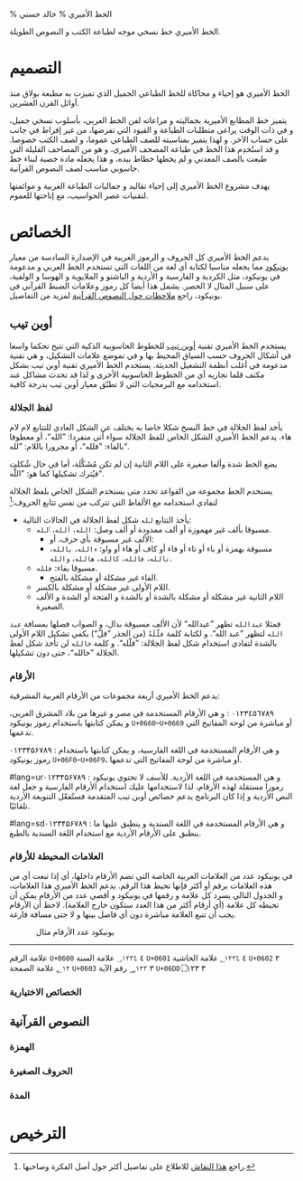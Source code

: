% الخط الأميري
% خالد حسني

الخط الأميري خط نسخي موجه لطباعة الكتب و النصوص الطويلة.

# التصميم

الخط الأميري هو إحياء و محاكاة للخط الطباعي الجميل الذي تميزت به مطبعة بولاق منذ
أوائل القرن العشرين.

يتميز خط المطابع الأميرية بجماليته و مراعاته لفن الخط العربي، بأسلوب نسخي جميل،
و في ذات الوقت يراعى متطلبات الطباعة و القيود التي تفرضها، من غير إفراط في جانب
على حساب الآخر. و لهذا يتميز بمناسبته للصف الطباعي عموما، و لصف الكتب خصوصا.
و قد استُخدِم هذا الخط في طباعة المصحف الأميري، و هو من المصاحف القليلة التي طبعت
بالصف المعدني و لم يخطها خطاط بيده، و هذا يجعله مادة خصبة لبناء خط حاسوبي مناسب
لصف النصوص القرآنية.

يهدف مشروع الخط الأميري إلى إحياء تقاليد و جماليات الطباعة العربية و موائمتها
لتقنيات عصر الحواسيب، مع إتاحتها للعموم.

# الخصائص

يدعم الخط الأميري كل الحروف و الرموز العربية في الإصدارة السادسة من معيار
[يونيكود] مما يجعله مناسبا لكتابة أي لغة من اللغات التي تستخدم الخط العربي
و مدعومة في يونيكود، مثل الكردية و الفارسية و الأردية و الباشتو و الملايوية
و الهوسا و الولفية، على سبيل المثال لا الحصر. يشمل هذا أيضا كل رموز وعلامات الضبط
القرآني في يونيكود، راجع [ملاحظات حول النصوص القرآنية](#النصوص-القرآنية) لمزيد
من التفاصيل.

## أوبن تيب

يستخدم الخط الأميري تقنية [أوبن تيب] للخطوط الحاسوبية الذكية التي تتيح تحكما
واسعا في أشكال الحروف حسب السياق المحيط بها و في تموضع علامات التشكيل، و هي
تقنية مدعومة في أغلب أنظمة التشغيل الحديثة.  يستخدم الخط الأميري تقنية أوبن تيب
بشكل مكثف قلما تجاريه أي من الخطوط الحاسوبية الأخرى و لذا قد تحدث مشاكل عند
استخدامه مع البرمجيات التي لا تطبّق معيار أوبن تيب بدرجة كافية.

### لفظ الجلالة

يأخد لفظ الجلالة في خط النسخ شكلا خاصا به يختلف عن الشكل العادي للتتابع لام لام
هاء. يدعم الخط الأميري الشكل الخاص للفظ الجلالة سواء أتي منفردا: ”الله“، أو
معطوفا بالفاء: ”فلله“، أو مجرورا باللام: ”لله“.

يضع الخط شدة وألفا صغيرة على اللام الثانية إن لم تكن مُشَكَّلة، أما في حال شُكلت
فيُترك تشكيلها كما هو: ”اللَّه“.

يستخدم الخط مجموعة من القواعد تحدد متى يستخدم الشكل الخاص بلفظ الجلالة لتفادي
استخدامه مع الألفاظ التي تتركب من نفس تتابع الحروف:[^1]

* يأخذ التتابع `لله` شكل لفظ الجلالة في الحالات التالية:
    * مسبوقا بألف غير مهموزة أو ألف ممدودة أو ألف وصل: `الله`، `آلله`،
      `ٱلله`.
        * الألف غير مسبوقة بأي حرف، أو:
        * مسبوقة بهمزة أو باء أو تاء أو فاء أو كاف أو هاء أو واو:
         `ءالله`، `بالله`، `تالله`، `فالله`، `كالله`، `هالله`، `والله`.
    * مسبوقا بفاء: `فلله`.
        * الفاء غير مشكلة أو مشكلة بالفتح.
    * اللام الأولى غير مشكلة أو مشكلة بالكسر.
    * اللام الثانية غير مشكلة أو مشكلة بالشدة أو بالشدة و الفتحة أو الشدة
      و الألف الصغيرة.

فمثلا `عبدالله` تظهر ”عبدالله“ لأن الألف مسبوقة بدال، و الصواب فصلها بمسافة `عبد
الله` لتظهر ”عبد الله“. و لكتابة كلمة `فلَّلَهُ` (من الجذر ”فلّ“) يكفي تشكيل اللام
الأولى بالشدة لتفادي استخدام شكل لفظ الجلالة: ”فلّله“. و كلمة `خالله` لن تأخذ شكل
لفظ الجلالة ”خالله“، حتى دون تشكيلها.

### الأرقام

يدعم الخط الأميري أربعة مجموعات من الأرقام العربية المشرقية:

٠١٢٣٤٥٦٧٨٩
:    و هي الأرقام المستخدمة في مصر و غيرها من بلاد المشرق العربي، و يمكن كتابتها
     باستخدام رموز يونيكود `U+0660`–`U+0669` أو مباشرة من لوحة المفاتيح التي
     تدعمها.

۰۱۲۳۴۵۶۷۸۹
:    و هي الأرقام المستخدمة في اللغة الفارسية، و يمكن كتابتها باستخدام رموز
     يونيكود `U+06F0`–`U+06F9`، أو مباشرة من لوحة المفاتيح التي تدعمها.

\#lang=ur۰۱۲۳۴۵۶۷۸۹
:    و هي المستخدمة في اللغة الأردية. للأسف لا تحتوي يونيكود رموزا مستقلة لهذه
     الأرقام، لذا لاستخدامها عليك استخدام الأرقام الفارسية و جعل لغة النص الأردية
     و إذا كان البرنامج يدعم خصائص أوبن تيب المتقدمة فستُفعّل التنويعة الأردية
     تلقائيًا.

\#lang=sd۰۱۲۳۴۵۶۷۸۹
:    و هي الأرقام المستخدمة في اللغة السندية و ينطبق عليها ما ينطبق على الأرقام
     الأردية مع استخدام اللغة السندية بالطبع.

### العلامات المحيطة للأرقام

في يونيكود عدد من العلامات العربية الخاصة التي تضم الأرقام داخلها، أي إذا تبعت أي
من هذه العلامات برقم أو أكثر فإنها تحيط هذا الرقم. يدعم الخط الأميري هذا العلامات،
و الجدول التالي يسرد كل علامة و رقمها في يونيكود و أقصي عدد من الأرقام يمكن أن
تحيطه كل علامة (أي أرقام أكثر من هذا العدد ستكون خارج العلامة). لاحظ أن الأرقام يجب
أن تتبع العلامة مباشرة دون أي فاصل بينها و لا حتى مسافة فارغة.

               يونيكود    عدد الأرقام    مثال
------------  ---------  -------------  ------------
علامة الرقم    `U+0600`   ٤              &#x0600;١٢٣٤
علامة السنة    `U+0601`   ٤              &#x0601;١٢٣٤
علامة الحاشية  `U+0602`   ٢              &#x0602;١٢
علامة الصفحة   `U+0603`   ٣              &#x0603;١٢٣
رقم الآية      `U+06DD`   ٣              &#x06DD;١٢٣

### الخصائص الاختيارية

## النصوص القرآنية

### الهمزة
### الحروف الصغيرة
### المدة

# الترخيص

[^1]: راجع [هذا النقاش](http://www.graphics4arab.com/showthread.php?t=3975)
      للاطلاع على تفاصيل أكثر حول أصل الفكرة وصاحبها.

[أوبن تيب]: http://ar.wikipedia.org/wiki/أوبن_تايب "صفحة ويكيبيديا عن أوبن تيب"
[يونيكود]: http://unicode.org/versions/Unicode6.0.0 "يونيكود 6.0"

